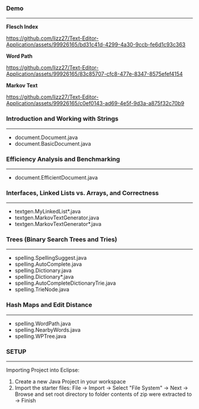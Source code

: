 ### Demo
---
**Flesch Index**

https://github.com/lizz27/Text-Editor-Application/assets/99926165/bd31c41d-4299-4a30-9ccb-fe6d1c93c363

**Word Path**

https://github.com/lizz27/Text-Editor-Application/assets/99926165/83c85707-cfc8-477e-8347-8575efef4154

**Markov Text**

https://github.com/lizz27/Text-Editor-Application/assets/99926165/c0ef0143-ad69-4e5f-9d3a-a875f32c70b9



### Introduction and Working with Strings
---
+ document.Document.java
+ document.BasicDocument.java


### Efficiency Analysis and Benchmarking
---
+ document.EfficientDocument.java


### Interfaces, Linked Lists vs. Arrays, and Correctness
---
+ textgen.MyLinkedList*.java
+ textgen.MarkovTextGenerator.java
+ textgen.MarkovTextGenerator*.java


### Trees (Binary Search Trees and Tries)
---
+ spelling.SpellingSuggest.java
+ spelling.AutoComplete.java
+ spelling.Dictionary.java
+ spelling.Dictionary*.java
+ spelling.AutoCompleteDictionaryTrie.java
+ spelling.TrieNode.java


### Hash Maps and Edit Distance
---
+ spelling.WordPath.java
+ spelling.NearbyWords.java
+ spelling.WPTree.java


### SETUP
---
Importing Project into Eclipse:

1. Create a new Java Project in your workspace
2. Import the starter files:
   File -> Import -> Select "File System" -> Next -> Browse and set
   root directory to folder contents of zip were extracted to -> Finish
